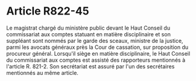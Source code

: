 # Article R822-45

Le magistrat chargé du ministère public devant le Haut Conseil du commissariat aux comptes statuant en matière disciplinaire et son suppléant sont nommés par le garde des sceaux, ministre de la justice, parmi les avocats généraux près la Cour de cassation, sur proposition du procureur général.   Lorsqu'il siège en matière disciplinaire, le Haut Conseil du commissariat aux comptes est assisté des rapporteurs mentionnés à l'article R. 821-2. Son secrétariat est assuré par l'un des secrétaires mentionnés au même article.